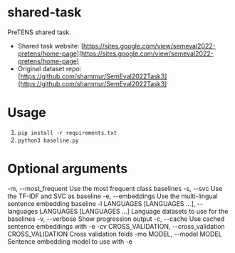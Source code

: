 # shared-task
PreTENS shared task.

* Shared task website: [https://sites.google.com/view/semeval2022-pretens/home-page](https://sites.google.com/view/semeval2022-pretens/home-page)
* Original dataset repo: [https://github.com/shammur/SemEval2022Task3](https://github.com/shammur/SemEval2022Task3)


# Usage
1. `pip install -r requirements.txt`
2. `python3 baseline.py`

# Optional arguments

  -m, --most_frequent   Use the most frequent class baselines
  -s, --svc             Use the TF-IDF and SVC as baseline
  -e, --embeddings      Use the multi-lingual sentence embedding baseline
  -l LANGUAGES [LANGUAGES ...], --languages LANGUAGES [LANGUAGES ...]	Language datasets to use for the baselines
  -v, --verbose         Show progression output
  -c, --cache           Use cached sentence embeddings with -e
  -cv CROSS_VALIDATION, --cross_validation CROSS_VALIDATION		Cross validation folds
  -mo MODEL, --model MODEL	Sentence embedding model to use with -e